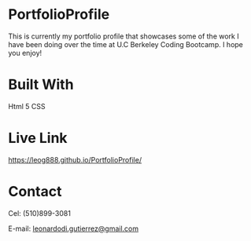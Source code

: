 # PortfolioProfile
This is currently my portfolio profile that showcases some of the work I have been doing over the time at U.C Berkeley Coding Bootcamp. I hope you enjoy!

# Built With 
Html 5
CSS 

# Live Link
https://leog888.github.io/PortfolioProfile/

# Contact
Cel: (510)899-3081

 E-mail: leonardodi.gutierrez@gmail.com



